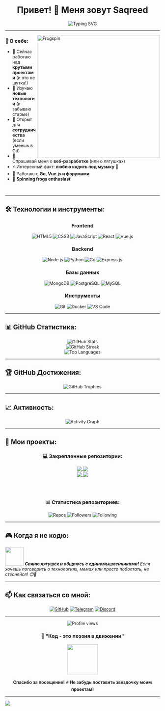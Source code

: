 <div align="center">

# Привет! 👋 Меня зовут Saqreed

<img src="https://readme-typing-svg.herokuapp.com?font=Fira+Code&pause=1000&color=F75C7E&center=true&vCenter=true&width=435&lines=Добро+пожаловать+на+мой+GitHub!;Fullstack+разработчик;Люблю+создавать+крутые+проекты!;Всегда+изучаю+что-то+новое!" alt="Typing SVG" />

</div>

---

<img align="right" alt="Frogspin" width="400" src="https://media1.tenor.com/m/b5szSUjDJI0AAAAC/frogspin.gif">

### 🚀 О себе:

- 🔭 Сейчас работаю над **крутыми проектами** (и это не шутка!)
- 🌱 Изучаю **новые технологии** (и забываю старые)
- 👯 Открыт для **сотрудничества** (если умеешь в Git)
- 💬 Спрашивай меня о **веб-разработке** (или о лягушках)
- ⚡ Интересный факт: **люблю кодить под музыку 🎵**
- 🚀 Работаю с **Go, Vue.js и форумами**
- 🐸 **Spinning frogs enthusiast**

<br clear="both"/>

---

## 🛠️ Технологии и инструменты:

<div align="center">

### Frontend
![HTML5](https://img.shields.io/badge/HTML5-%23E34F26.svg?style=for-the-badge&logo=html5&logoColor=white)
![CSS3](https://img.shields.io/badge/CSS3-%231572B6.svg?style=for-the-badge&logo=css3&logoColor=white)
![JavaScript](https://img.shields.io/badge/JavaScript-%23323330.svg?style=for-the-badge&logo=javascript&logoColor=%23F7DF1E)
![React](https://img.shields.io/badge/React-%2320232a.svg?style=for-the-badge&logo=react&logoColor=%2361DAFB)
![Vue.js](https://img.shields.io/badge/Vue.js-%2335495e.svg?style=for-the-badge&logo=vuedotjs&logoColor=%234FC08D)

### Backend
![Node.js](https://img.shields.io/badge/Node.js-6DA55F?style=for-the-badge&logo=node.js&logoColor=white)
![Python](https://img.shields.io/badge/Python-3776AB?style=for-the-badge&logo=python&logoColor=white)
![Go](https://img.shields.io/badge/Go-%2300ADD8.svg?style=for-the-badge&logo=go&logoColor=white)
![Express.js](https://img.shields.io/badge/Express.js-%23404d59.svg?style=for-the-badge&logo=express&logoColor=%2361DAFB)

### Базы данных
![MongoDB](https://img.shields.io/badge/MongoDB-%234ea94b.svg?style=for-the-badge&logo=mongodb&logoColor=white)
![PostgreSQL](https://img.shields.io/badge/PostgreSQL-%23316192.svg?style=for-the-badge&logo=postgresql&logoColor=white)
![MySQL](https://img.shields.io/badge/MySQL-%2300f.svg?style=for-the-badge&logo=mysql&logoColor=white)

### Инструменты
![Git](https://img.shields.io/badge/Git-%23F05033.svg?style=for-the-badge&logo=git&logoColor=white)
![Docker](https://img.shields.io/badge/Docker-%230db7ed.svg?style=for-the-badge&logo=docker&logoColor=white)
![VS Code](https://img.shields.io/badge/VS%20Code-0078d4.svg?style=for-the-badge&logo=visual-studio-code&logoColor=white)

</div>

---

## 📊 GitHub Статистика:

<div align="center">
  <img src="https://github-readme-stats.vercel.app/api?username=saqreed&show_icons=true&theme=radical&hide_border=true&count_private=true" alt="GitHub Stats" />
</div>

<div align="center">
  <img src="https://github-readme-streak-stats.herokuapp.com/?user=saqreed&theme=radical&hide_border=true" alt="GitHub Streak" />
</div>

<div align="center">
  <img src="https://github-readme-stats.vercel.app/api/top-langs/?username=saqreed&layout=compact&theme=radical&hide_border=true" alt="Top Languages" />
</div>

---

## 🏆 GitHub Достижения:

<div align="center">
  <img src="https://github-profile-trophy.vercel.app/?username=saqreed&theme=radical&no-frame=true&no-bg=false&margin-w=4" alt="GitHub Trophies" />
</div>

---

## 📈 Активность:

<div align="center">
  <img src="https://activity-graph.herokuapp.com/graph?username=saqreed&theme=react-dark&bg_color=0D1117&hide_border=true" alt="Activity Graph" />
</div>

---

## 🚀 Мои проекты:

<div align="center">

### 💻 Закрепленные репозитории:

<a href="https://github.com/saqreed/FORUM-GO-VUE">
  <img align="center" src="https://github-readme-stats.vercel.app/api/pin/?username=saqreed&repo=FORUM-GO-VUE&theme=radical&hide_border=true" />
</a>
<a href="https://github.com/saqreed/Vue-with-Tailwind">
  <img align="center" src="https://github-readme-stats.vercel.app/api/pin/?username=saqreed&repo=Vue-with-Tailwind&theme=radical&hide_border=true" />
</a>

<br/>

<a href="https://github.com/saqreed/MongoProjext">
  <img align="center" src="https://github-readme-stats.vercel.app/api/pin/?username=saqreed&repo=MongoProjext&theme=radical&hide_border=true" />
</a>
<a href="https://github.com/saqreed/Hell">
  <img align="center" src="https://github-readme-stats.vercel.app/api/pin/?username=saqreed&repo=Hell&theme=radical&hide_border=true" />
</a>

<br/><br/>

### 📊 Статистика репозиториев:
![Repos](https://img.shields.io/badge/Всего%20репозиториев-29-brightgreen?style=for-the-badge)
![Followers](https://img.shields.io/badge/Подписчиков-4-blue?style=for-the-badge)
![Following](https://img.shields.io/badge/Подписок-8-orange?style=for-the-badge)

</div>

---

## 🎮 Когда я не кодю:

<img src="https://media1.tenor.com/m/b5szSUjDJI0AAAAC/frogspin.gif" width="60"> <em><b>Спиню лягушек и общаюсь с единомышленниками!</b> Если хочешь поговорить о технологиях, мемах или просто поболтать, не стесняйся! 😊🐸</em>

---

## 📫 Как связаться со мной:

<div align="center">

[![GitHub](https://img.shields.io/badge/GitHub-100000?style=for-the-badge&logo=github&logoColor=white)](https://github.com/saqreed)
[![Telegram](https://img.shields.io/badge/Telegram-2CA5E0?style=for-the-badge&logo=telegram&logoColor=white)](https://t.me/saqreed)
[![Discord](https://img.shields.io/badge/Discord-7289DA?style=for-the-badge&logo=discord&logoColor=white)](https://discord.com/users/saqreed)

</div>

---

<div align="center">
  <img src="https://komarev.com/ghpvc/?username=saqreed&color=blueviolet&style=flat-square&label=Посещений+профиля" alt="Profile views" />
</div>

<div align="center">
  
### 💫 "Код - это поэзия в движении" 
  
<img src="https://media.giphy.com/media/M9gbBd9nbDrOTu1Mqx/giphy.gif" width="100"/>

**Спасибо за посещение! ⭐ Не забудь поставить звездочку моим проектам!**

</div>

---

<img src="https://raw.githubusercontent.com/Trilokia/Trilokia/379277808c61ef204768a61bbc5d25bc7798ccf1/bottom_header.svg" /> 

